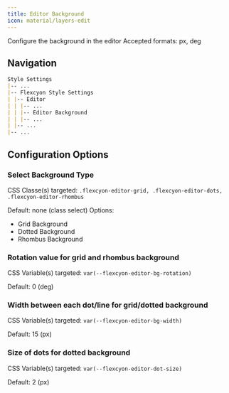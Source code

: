 ```yaml
---
title: Editor Background
icon: material/layers-edit
---
```


Configure the background in the editor
Accepted formats: px, deg

## Navigation

```md
Style Settings
|-- ...
|-- Flexcyon Style Settings
| |-- Editor
| | |-- ...
| | |-- Editor Background
| | |-- ...
| |-- ...
|-- ...
```

## Configuration Options

### Select Background Type

CSS Classe(s) targeted: `.flexcyon-editor-grid, .flexcyon-editor-dots, .flexcyon-editor-rhombus`

Default: none (class select)
Options:

- Grid Background
- Dotted Background
- Rhombus Background

### Rotation value for grid and rhombus background

CSS Variable(s) targeted: `var(--flexcyon-editor-bg-rotation)`

Default: 0 (deg)

### Width between each dot/line for grid/dotted background

CSS Variable(s) targeted: `var(--flexcyon-editor-bg-width)`

Default: 15 (px)

### Size of dots for dotted background

CSS Variable(s) targeted: `var(--flexcyon-editor-dot-size)`

Default: 2 (px)
